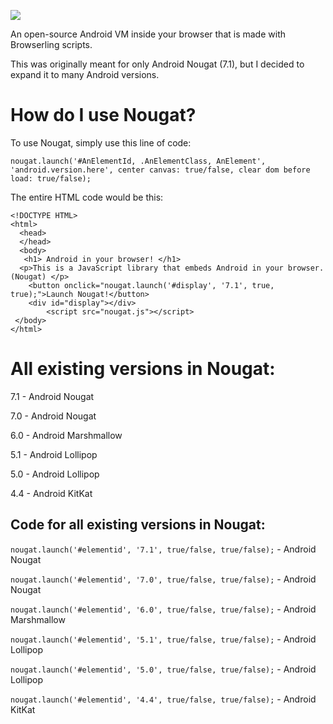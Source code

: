 ![](https://cdn.glitch.com/5b29fefa-b38c-4c05-8f15-47cd7f21fd6a%2FScreenshot%202021-01-28%20at%204.06.26%20PM.png?v=1611930143656)


An open-source Android VM inside your browser that is made with Browserling scripts. 

This was originally meant for only Android Nougat (7.1), but I decided to expand it to many Android versions.

# How do I use Nougat?
To use Nougat, simply use this line of code:


`nougat.launch('#AnElementId, .AnElementClass, AnElement', 'android.version.here', center canvas: true/false, clear dom before load: true/false);`



The entire HTML code would be this:
```
<!DOCTYPE HTML>
<html>
  <head>
  </head>
  <body>
   <h1> Android in your browser! </h1>
  <p>This is a JavaScript library that embeds Android in your browser. (Nougat) </p>
    <button onclick="nougat.launch('#display', '7.1', true, true);">Launch Nougat!</button>
    <div id="display"></div>
        <script src="nougat.js"></script>
 </body>
</html>
```

# All existing versions in Nougat:
7.1 - Android Nougat

7.0 - Android Nougat

6.0 - Android Marshmallow

5.1 - Android Lollipop

5.0 - Android Lollipop

4.4 - Android KitKat



## Code for all existing versions in Nougat:

`nougat.launch('#elementid', '7.1', true/false, true/false);` - Android Nougat

`nougat.launch('#elementid', '7.0', true/false, true/false);` - Android Nougat

`nougat.launch('#elementid', '6.0', true/false, true/false);` - Android Marshmallow

`nougat.launch('#elementid', '5.1', true/false, true/false);` - Android Lollipop

`nougat.launch('#elementid', '5.0', true/false, true/false);` - Android Lollipop

`nougat.launch('#elementid', '4.4', true/false, true/false);` - Android KitKat

